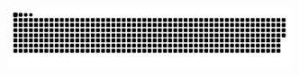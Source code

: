 ![Snake animation](https://github.com/criisfalcon/criisfalcon/blob/output/github-contribution-grid-snake.svg)
